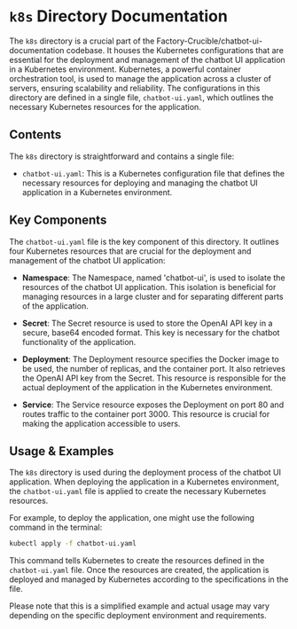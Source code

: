 
# `k8s` Directory Documentation

The `k8s` directory is a crucial part of the Factory-Crucible/chatbot-ui-documentation codebase. It houses the Kubernetes configurations that are essential for the deployment and management of the chatbot UI application in a Kubernetes environment. Kubernetes, a powerful container orchestration tool, is used to manage the application across a cluster of servers, ensuring scalability and reliability. The configurations in this directory are defined in a single file, `chatbot-ui.yaml`, which outlines the necessary Kubernetes resources for the application.

## Contents

The `k8s` directory is straightforward and contains a single file:

- `chatbot-ui.yaml`: This is a Kubernetes configuration file that defines the necessary resources for deploying and managing the chatbot UI application in a Kubernetes environment.

## Key Components

The `chatbot-ui.yaml` file is the key component of this directory. It outlines four Kubernetes resources that are crucial for the deployment and management of the chatbot UI application:

- **Namespace**: The Namespace, named 'chatbot-ui', is used to isolate the resources of the chatbot UI application. This isolation is beneficial for managing resources in a large cluster and for separating different parts of the application.

- **Secret**: The Secret resource is used to store the OpenAI API key in a secure, base64 encoded format. This key is necessary for the chatbot functionality of the application.

- **Deployment**: The Deployment resource specifies the Docker image to be used, the number of replicas, and the container port. It also retrieves the OpenAI API key from the Secret. This resource is responsible for the actual deployment of the application in the Kubernetes environment.

- **Service**: The Service resource exposes the Deployment on port 80 and routes traffic to the container port 3000. This resource is crucial for making the application accessible to users.

## Usage & Examples

The `k8s` directory is used during the deployment process of the chatbot UI application. When deploying the application in a Kubernetes environment, the `chatbot-ui.yaml` file is applied to create the necessary Kubernetes resources.

For example, to deploy the application, one might use the following command in the terminal:

```bash
kubectl apply -f chatbot-ui.yaml
```

This command tells Kubernetes to create the resources defined in the `chatbot-ui.yaml` file. Once the resources are created, the application is deployed and managed by Kubernetes according to the specifications in the file.

Please note that this is a simplified example and actual usage may vary depending on the specific deployment environment and requirements.
